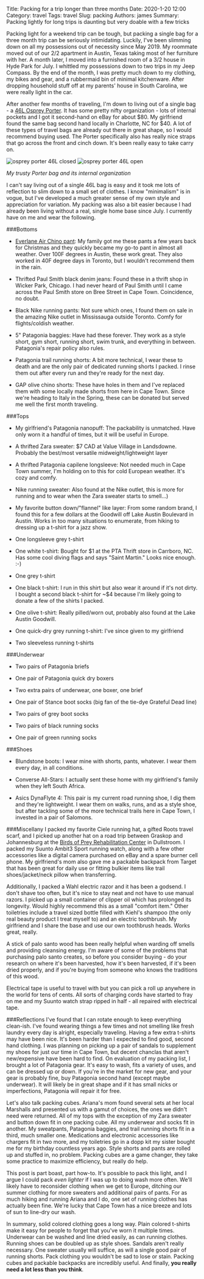 Title: Packing for a trip longer than three months
Date: 2020-1-20 12:00
Category: travel
Tags: travel
Slug: packing
Authors: james
Summary: Packing lightly for long trips is daunting but very doable with a few tricks

Packing light for a weekend trip can be tough, but packing a single bag for a three month trip can be seriously intimidating. Luckily, I've been slimming down on all my possessions out of necessity since May 2019. My roommate moved out of our 2/2 apartment in Austin, Texas taking most of her furniture with her. A month later, I moved into a furnished room of a 3/2 house in Hyde Park for July. I whittled my possessions down to two trips in my Jeep Compass. By the end of the month, I was pretty much down to my clothing, my bikes and gear, and a rubbermaid bin of minimal kitchenware. After dropping household stuff off at my parents' house in South Carolina, we were really light in the car.

After another few months of traveling, I'm down to living out of a single bag - a [46L Osprey Porter](https://www.osprey.com/us/en/product/porter-46-PORTER46.html). It has some pretty nifty organization - lots of internal pockets and I got it second-hand on eBay for about $80. My girlfriend found the same bag second hand locally in Charlotte, NC for $40. A lot of these types of travel bags are already out there in great shape, so I would recommend buying used. The Porter specifically also has really nice straps that go across the front and cinch down. It's been really easy to take carry on.

![osprey porter 46L closed]({static}../images/dithered_osprey_closed.png) ![osprey porter 46L open]({static}../images/dithered_osprey_pockets.png)

_My trusty Porter bag and its internal organization_  

I can't say living out of a single 46L bag is easy and it took me lots of reflection to slim down to a small set of clothes. I know "minimalism" is in vogue, but I've developed a much greater sense of my own style and appreciation for variation. My packing was also a bit easier because I had already been living without a real, single home base since July. I currently have on me and wear the following.

###Bottoms

- [Everlane Air Chino pant](https://www.everlane.com/products/mens-ltwt-travel-pant-stone?collection=mens-bottoms): My family got me these pants a few years back for Christmas and they quickly became my go-to pant in almost all weather. Over 100F degrees in Austin, these work great. They also worked in 40F degree days in Toronto, but I wouldn't recommend them in the rain.

- Thrifted Paul Smith black denim jeans: Found these in a thrift shop in Wicker Park, Chicago. I had never heard of Paul Smith until I came across the Paul Smith store on Bree Street in Cape Town. Coincidence, no doubt.

- Black Nike running pants: Not sure which ones, I found them on sale in the amazing Nike outlet in Mississauga outside Toronto. Comfy for flights/coldish weather.

- 5" Patagonia baggies: Have had these forever. They work as a style short, gym short, running short, swim trunk, and everything in between. Patagonia's repair policy also rules.

- Patagonia trail running shorts: A bit more technical, I wear these to death and are the only pair of dedicated running shorts I packed. I rinse them out after every run and they're ready for the next day.

- GAP olive chino shorts: These have holes in them and I've replaced them with some locally made shorts from here in Cape Town. Since we're heading to Italy in the Spring, these can be donated but served me well the first month traveling.

###Tops

- My girlfriend's Patagonia nanopuff: The packability is unmatched. Have only worn it a handful of times, but it will be useful in Europe.

- A thrifted Zara sweater: $7 CAD at Value Village in Landsdowne. Probably the best/most versatile midweight/lightweight layer

- A thrifted Patagonia capilene longsleeve: Not needed much in Cape Town summer, I'm holding on to this for cold European weather. It's cozy and comfy.

- Nike running sweater: Also found at the Nike outlet, this is more for running and to wear when the Zara sweater starts to smell...)

- My favorite button down/"flannel" like layer: From some random brand, I found this for a few dollars at the Goodwill off Lake Austin Boulevard in Austin. Works in too
many situations to enumerate, from hiking to dressing up a t-shirt for a jazz show.

- One longsleeve grey t-shirt

- One white t-shirt: Bought for $1 at the PTA Thrift store in Carrboro, NC. Has some cool diving flags and says "Saint Martin." Looks nice enough. :-)

- One grey t-shirt

- One black t-shirt: I run in this shirt but also wear it around if it's not dirty. I bought a second black t-shirt for ~$4 because I'm likely going to donate a few of the shirts I packed.

- One olive t-shirt: Really pilled/worn out, probably also found at the Lake Austin Goodwill.

- One quick-dry grey running t-shirt: I've since given to my girlfriend

- Two sleeveless running t-shirts

###Underwear

- Two pairs of Patagonia briefs

- One pair of Patagonia quick dry boxers

- Two extra pairs of underwear, one boxer, one brief

- One pair of Stance boot socks (big fan of the tie-dye Grateful Dead line)

- Two pairs of grey boot socks

- Two pairs of black running socks

- One pair of green running socks

###Shoes

- Blundstone boots: I wear mine with shorts, pants, whatever. I wear them every day, in all conditions.

- Converse All-Stars: I actually sent these home with my girlfriend's family when they left South Africa.

- Asics DynaFlyte 4: This pair is my current road running shoe, I dig them and they're lightweight. I wear them on walks, runs, and as a style shoe, but after tackling some of the more technical trails here in Cape Town, I invested in a pair of Salomons.

###Miscellany
I packed my favorite Ciele running hat, a gifted Roots travel scarf, and I picked up another hat on a road trip between Graskop and Johannesburg at the [Birds of Prey Rehabilitation Center](http://www.birdsofprey.co.za) in Dullstroom. I packed my Suunto Ambit3 Sport running watch, along with a few other accessories like a digital camera purchased on eBay and a spare burner cell phone. My girlfriend's mom also gave me a packable backpack from Target that has been great for daily use or fitting bulkier items like trail shoes/jacket/neck pillow when transferring.

Additionally, I packed a Wahl electric razor and it has been a godsend. I don't shave too often, but it's nice to stay neat and not have to use manual razors. I picked up a small container of clipper oil which has prolonged its longevity. Would highly recommend this as a small "comfort item." Other toiletries include a travel sized bottle filled with Kiehl's shampoo (the only real beauty product I treat myself to) and an electric toothbrush. My girlfriend and I share the base and use our own toothbrush heads. Works great, really.

A stick of palo santo wood has been really helpful when warding off smells and providing cleansing energy. I'm aware of some of the problems that purchasing palo santo creates, so before you consider buying - do your research on where it's been harvested, how it's been harvested, if it's been dried properly, and if you're buying from someone who knows the traditions of this wood.

Electrical tape is useful to travel with but you can pick a roll up anywhere in the world for tens of cents. All sorts of charging cords have started to fray on me and my Suunto watch strap ripped in half - all repaired with electrical tape.

###Reflections
I've found that I can rotate enough to keep everything clean-ish. I've found wearing things a few times and not smelling like fresh laundry every day is alright, especially traveling. Having a few extra t-shirts may have been nice. It's been harder than I expected to find good, second hand clothing. I was planning on picking up a pair of sandals to supplement my shoes for just our time in Cape Town, but decent chanclas that aren't new/expensive have been hard to find. On evaluation of my packing list, I brought a lot of Patagonia gear. It's easy to wash, fits a variety of uses, and can be dressed up or down. If you're in the market for new gear, and your gear is probably fine, buy Patagonia second hand (except maybe underwear). It will likely be in great shape and if it has small nicks or imperfections, Patagonia will repair it for free.

Let's also talk packing cubes. Ariana's mom found several sets at her local Marshalls and presented us with a gamut of choices, the ones we didn't need were returned. All of my tops with the exception of my Zara sweater and button down fit in one packing cube. All my underwear and socks fit in another. My sweatpants, Patagonia baggies, and trail running shorts fit in a third, much smaller one. Medications and electronic accessories like chargers fit in two more, and my toiletries go in a dopp kit my sister bought me for my birthday countless years ago. Style shorts and pants are rolled up and stuffed in, no problem. Packing cubes are a game changer, they take some practice to maximize efficiency, but really do help.

This post is part boast, part how-to. It's possible to pack this light, and I argue I could pack _even lighter_ if I was up to doing wash more often. We'll likely have to reconsider clothing when we get to Europe, ditching our summer clothing for more sweaters and additional pairs of pants. For as much hiking and running Ariana and I do, one set of running clothes has actually been fine. We're lucky that Cape Town has a nice breeze and lots of sun to line-dry our wash.

In summary, solid colored clothing goes a long way. Plain colored t-shirts make it easy for people to forget that you've worn it multiple times. Underwear can be washed and line dried easily, as can running clothes. Running shoes can be doubled up as style shoes. Sandals aren't really necessary. One sweater usually will suffice, as will a single good pair of running shorts. Pack clothing you wouldn't be sad to lose or stain. Packing cubes and packable backpacks are incredibly useful. And finally, __you really need a lot less than you think__.
